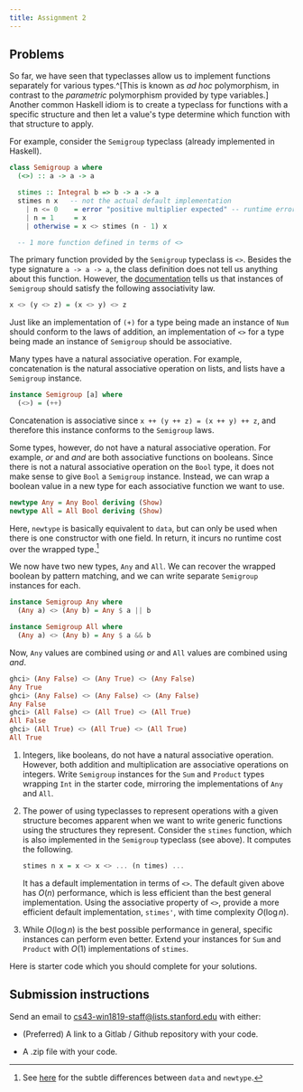 ```yaml
---
title: Assignment 2
---
```


## Problems

So far, we have seen that typeclasses allow us to implement functions separately
for various types.^[This is known as *ad hoc* polymorphism, in contrast to the
*parametric* polymorphism provided by type variables.] Another common
Haskell idiom is to create a typeclass for functions with a specific
structure and then let a value's type determine which function with that
structure to apply.
   
For example, consider the `Semigroup` typeclass (already implemented in Haskell).

```haskell
class Semigroup a where
  (<>) :: a -> a -> a

  stimes :: Integral b => b -> a -> a
  stimes n x   -- not the actual default implementation
    | n <= 0    = error "positive multiplier expected" -- runtime error
    | n = 1     = x
    | otherwise = x <> stimes (n - 1) x

  -- 1 more function defined in terms of <>
```

The primary function provided by the `Semigroup` typeclass is `<>`.  Besides the
type signature `a -> a -> a`, the class definition does not tell us anything
about this function. However, the
[documentation](http://hackage.haskell.org/package/base-4.12.0.0/docs/Data-Semigroup.html)
tells us that instances of `Semigroup` should satisfy the following associativity law.

```haskell
x <> (y <> z) = (x <> y) <> z
```

Just like an implementation of `(+)` for a type being made an instance of `Num`
should conform to the laws of addition, an implementation of `<>` for a type
being made an instance of `Semigroup` should be associative.

Many types have a natural associative operation. For example, concatenation is
the natural associative operation on lists, and lists have a `Semigroup`
instance.

```haskell
instance Semigroup [a] where
  (<>) = (++)
```

Concatenation is associative since `x ++ (y ++ z) = (x ++ y) ++ z`, and
therefore this instance conforms to the `Semigroup` laws.

Some types, however, do not have a natural associative operation. For example,
*or* and *and* are both associative functions on booleans. Since there is not a
natural associative operation on the `Bool` type, it does not make sense to give
`Bool` a `Semigroup` instance. Instead, we can wrap a boolean value in a new
type for each associative function we want to use. 

```haskell
newtype Any = Any Bool deriving (Show)
newtype All = All Bool deriving (Show)
```

Here, `newtype` is basically equivalent to `data`, but can only be used when
there is one constructor with one field. In return, it incurs no runtime cost
over the wrapped type.[^newtype]

[^newtype]: See [here](https://wiki.haskell.org/Newtype) for
  the subtle differences between `data` and `newtype`.

We now have two new types, `Any` and `All`. We can recover the wrapped boolean
by pattern matching, and we can write separate `Semigroup` instances for each.

```haskell
instance Semigroup Any where
  (Any a) <> (Any b) = Any $ a || b

instance Semigroup All where
  (Any a) <> (Any b) = Any $ a && b
```

Now, `Any` values are combined using *or* and `All` values are combined using
*and*.

```haskell
ghci> (Any False) <> (Any True) <> (Any False)
Any True
ghci> (Any False) <> (Any False) <> (Any False)
Any False
ghci> (All False) <> (All True) <> (All True)
All False
ghci> (All True) <> (All True) <> (All True)
All True
```

1. Integers, like booleans, do not have a natural associative operation.
   However, both addition and multiplication are associative operations on
   integers. Write `Semigroup` instances for the `Sum` and `Product` types
   wrapping `Int` in the starter code, mirroring the implementations of `Any`
   and `All`.

1. The power of using typeclasses to represent operations with a given structure
   becomes apparent when we want to write generic functions using the structures
   they represent. Consider the `stimes` function, which is also implemented in
   the `Semigroup` typeclass (see above). It computes the following.
   
   ```haskell
   stimes n x = x <> x <> ... (n times) ...
   ```
   
   It has a default implementation in terms of `<>`. The default given above has
   $O(n)$ performance, which is less efficient than the best general
   implementation. Using the associative property of `<>`, provide a more
   efficient default implementation, `stimes'`, with time complexity $O(\log n)$.

1. While $O(\log n)$ is the best possible performance in general, specific
   instances can perform even better. Extend your instances for `Sum` and `Product`
   with $O(1)$ implementations of `stimes`.

Here is starter code which you should complete for your solutions.

## Submission instructions

Send an email to cs43-win1819-staff@lists.stanford.edu with either:

- (Preferred) A link to a Gitlab / Github repository with your code.

- A .zip file with your code.
